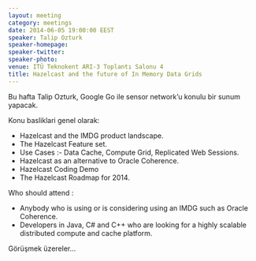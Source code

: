 ```yaml
---
layout: meeting
category: meetings
date: 2014-06-05 19:00:00 EEST
speaker: Talip Ozturk
speaker-homepage: 
speaker-twitter: 
speaker-photo: 
venue: ITÜ Teknokent ARI-3 Toplantı Salonu 4
title: Hazelcast and the future of In Memory Data Grids
---
```


Bu hafta Talip Ozturk, Google Go ile sensor network’u konulu bir sunum yapacak.


 Konu basliklari genel olarak: 

- Hazelcast and the IMDG product landscape.
- The Hazelcast Feature set. 
- Use Cases :- Data Cache, Compute Grid, Replicated Web Sessions.  
- Hazelcast as an alternative to Oracle Coherence.
- Hazelcast Coding Demo 
- The Hazelcast Roadmap for 2014.

Who should attend :  

- Anybody who is using or is considering using an IMDG such as Oracle Coherence.  
- Developers in Java, C# and C++ who are looking for a highly scalable distributed compute and cache platform.

Görüşmek üzereler...
